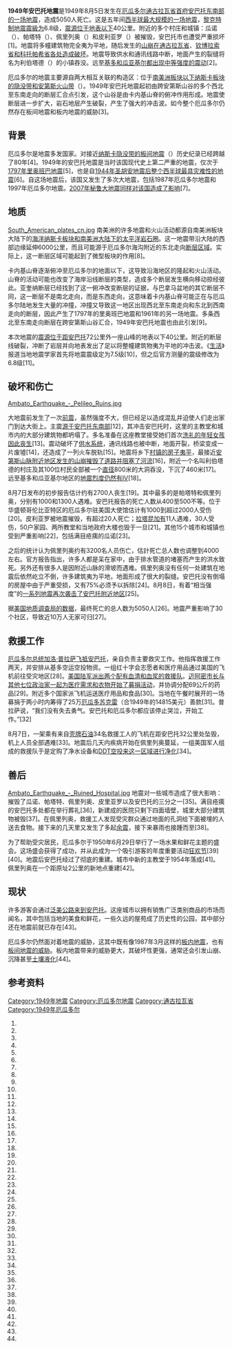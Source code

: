 **1949年安巴托地震**是1949年8月5日发生在[厄瓜多尔](../Page/厄瓜多尔.md "wikilink")[通古拉瓦省首府](../Page/通古拉瓦省.md "wikilink")[安巴托东南部的一场地震](../Page/安巴托.md "wikilink")，造成5050人死亡。这是五年间[西半球最大规模的一场地震](https://zh.wikipedia.org/wiki/西半球 "wikilink")，[黎克特制地震震級为](https://zh.wikipedia.org/wiki/黎克特制地震震級 "wikilink")6.8级，[震源位于地表以下](../Page/震源.md "wikilink")40公里。附近的多个村庄和城镇：瓜诺（）、帕塔特（）、佩里列奥（）和皮利亚罗（）被摧毁，安巴托市也遭受严重损坏\[1\]。地震将多幢建筑物完全夷为平地，随后发生的[山崩在通古拉瓦省](../Page/山崩.md "wikilink")、[钦博拉索省和](https://zh.wikipedia.org/wiki/钦博拉索省 "wikilink")[科托帕希省各处造成破坏](https://zh.wikipedia.org/wiki/科托帕希省 "wikilink")。地震导致供水和通讯线路中断，地面产生的裂缝将名为利伯塔德（）的小镇吞没。远至[基多和](../Page/基多.md "wikilink")[瓜亚基尔都出现中等强度的震动](https://zh.wikipedia.org/wiki/瓜亚基尔 "wikilink")\[2\]。

厄瓜多尔的地震主要源自两大相互关联的构造区：位于[南美洲板块以下](../Page/南美洲板块.md "wikilink")[纳斯卡板块的](../Page/纳斯卡板块.md "wikilink")[隐没带和](https://zh.wikipedia.org/wiki/隐没带 "wikilink")[安第斯火山带](https://zh.wikipedia.org/wiki/安第斯火山带 "wikilink")（）。1949年安巴托地震起初由跨安第斯山谷的多个西北至东南走向的断层汇合点引发，这个山谷是由卡内基山脊的俯冲作用形成。地震使断层进一步扩大，岩石地层产生破裂，产生了强大的冲击波。如今整个厄瓜多尔仍然存在板间地震和板内地震的威胁\[3\]。

## 背景

厄瓜多尔是地震多发国家。对接近[纳斯卡](../Page/纳斯卡板块.md "wikilink")[隐没带的](https://zh.wikipedia.org/wiki/隐没带 "wikilink")[板间地震](https://zh.wikipedia.org/wiki/板间地震 "wikilink")（）历史纪录已经跨越了80年\[4\]。1949年的安巴托地震是当时该国现代史上第二严重的地震，仅次于[1797年里奥班巴地震](https://zh.wikipedia.org/wiki/1797年里奥班巴地震 "wikilink")\[5\]，也是自[1944年圣胡安地震后整个](https://zh.wikipedia.org/wiki/1944年圣胡安地震 "wikilink")[西半球最具灾难性的地震](https://zh.wikipedia.org/wiki/西半球 "wikilink")\[6\]。自这场地震后，该国又发生了多次大地震，包括1987年厄瓜多尔地震和1997年厄瓜多尔地震。[2007年秘鲁大地震同样对该国造成了影响](https://zh.wikipedia.org/wiki/2007年秘鲁大地震 "wikilink")\[7\]。

## 地质

[South_American_plates_cn.jpg](https://zh.wikipedia.org/wiki/File:South_American_plates_cn.jpg "fig:South_American_plates_cn.jpg")
南美洲的许多地震和火山活动都源自南美洲板块大陆下的[海洋纳斯卡板块和南美洲大陆下的](https://zh.wikipedia.org/wiki/海洋地壳 "wikilink")[太平洋](https://zh.wikipedia.org/wiki/太平洋 "wikilink")[岩石圈](../Page/岩石圈.md "wikilink")。这一地震带沿大陆的西部边缘延伸6000公里，而且可能源于厄瓜多尔海沟附近的东北走向[断层区域](https://zh.wikipedia.org/wiki/断层 "wikilink")。实际上，这一断层区域可能起到了微型板块的作用\[8\]。

卡内基山脊逐渐俯冲至厄瓜多尔的地面以下，这导致沿海地区的隆起和火山活动。山脊的活动可能也改变了海岸沿线断层的类型，造成多个断层发生横向移动掠经彼此。亚奎纳断层已经找到了这一俯冲改变断层的证据，与巴拿马盆地的其它断层不同，这一断层不是南北走向，而是东西走向，这意味着卡内基山脊可能正在与厄瓜多尔陆地发生大量的冲撞，冲撞又导致这一地区出现西北至东南走向和东北到西南走向的断层，因此产生了1797年的里奥班巴地震和1961年的另一场地震。多条西北至东南走向断层在跨安第斯山谷汇合，1949年安巴托地震也由此引发\[9\]。

本次地震的[震源位于距安巴托](../Page/震源.md "wikilink")72公里外一座山峰的地表以下40公里。附近的断层线破裂，冲断了岩层并向地表发出了足以将整幢建筑物夷为平地的冲击波。《[生活](https://zh.wikipedia.org/wiki/生活_\(杂志\) "wikilink")》报道当地地震学家首先将地震震级定为7.5级\[10\]，但之后官方测量的震级修改为6.8级\[11\]。

## 破坏和伤亡

[Ambato_Earthquake_-_Pelileo_Ruins.jpg](https://zh.wikipedia.org/wiki/File:Ambato_Earthquake_-_Pelileo_Ruins.jpg "fig:Ambato_Earthquake_-_Pelileo_Ruins.jpg")

大地震前发生了一次[前震](../Page/前震.md "wikilink")，虽然强度不大，但已经足以造成混乱并迫使人们走出家门到达大街上。主震[源于安巴托东南部](../Page/震央.md "wikilink")\[12\]，其冲击安巴托时，这里的主教堂和城市内的大部分建筑物都坍塌了。多名准备在这座教堂接受她们首次[洗礼的年轻女孩因此丧生](https://zh.wikipedia.org/wiki/洗礼 "wikilink")\[13\]。震动破坏了[供水系统](https://zh.wikipedia.org/wiki/供水系统 "wikilink")，通讯线路也被中断，地面开裂，桥梁变成一片废墟\[14\]，还造成了一列火车脱轨\[15\]。地震将乡下[村镇的房子夷平](https://zh.wikipedia.org/wiki/村镇 "wikilink")，最接近[安第斯山脉附近地区发生的山崩摧毁了道路并阻塞了河流](https://zh.wikipedia.org/wiki/安第斯山脉 "wikilink")\[16\]，附近一个名叫利伯塔德的村庄及其100位村民全部被一个[直径](../Page/直径.md "wikilink")800米的大洞吞没，下沉了460米\[17\]。远至基多和瓜亚基尔地区的[地震烈度仍然有IV](https://zh.wikipedia.org/wiki/麦加利地震烈度 "wikilink")\[18\]。

8月7日发布的初步报告估计约有2700人丧生\[19\]。其中最多的是帕塔特和佩里列奥，分别有1000和1300人遇难。安巴托报告的死亡人数从400至500不等。位于华盛顿哥伦比亚特区的厄瓜多尔驻美国大使馆估计有1000到超过2000人受伤\[20\]。皮利亚罗被地震摧毁，有超过20人死亡；[拉塔昆加有](https://zh.wikipedia.org/wiki/拉塔昆加 "wikilink")11人遇难，30人受伤，50户家园、两所教堂和当地政府大楼也毁于一旦\[21\]。其他15个城市和城镇也受到严重影响\[22\]，包括满目疮痍的瓜诺\[23\]。

之后的统计认为佩里列奥约有3200名人员伤亡，估計死亡总人数也调整到4000左右。官方报告指出，许多人都是呆在家中，由于排水管道的堵塞而产生的洪水致死。另外还有很多人是因附近山脉的滑坡而遇难。佩里列奥没有任何一处建筑在地震后依然屹立不倒，许多建筑夷为平地，地面形成了很大的裂缝。安巴托没有倒塌的房屋中由于严重受损，又有75%必须予以拆除\[24\]。8月8日，有着“相当强度”的[一系列地震再次袭击了安巴托附近地区](../Page/地震序列.md "wikilink")\[25\]。

据[美国地质调查局的数据](https://zh.wikipedia.org/wiki/美国地质调查局 "wikilink")，最终死亡的总人数为5050人\[26\]。地震严重影响了30个社区，导致近10万人无家可归\[27\]。

## 救援工作

[厄瓜多尔总统](../Page/厄瓜多尔总统.md "wikilink")[加洛·普拉萨飞抵安巴托](https://zh.wikipedia.org/wiki/加洛·普拉萨 "wikilink")，亲自负责主要救灾工作。他指挥救援工作两天，并安排从基多空运空投物资。一组红十字会志愿者和医疗用品通过美国的飞机前往受灾地区\[28\]。[美国陆军派出两个配有血清和血浆的救援队](../Page/美国陆军.md "wikilink")。[迈阿密市长与其他七位政治家一起为医疗需求和衣物开始了募捐活动](../Page/迈阿密.md "wikilink")，并协调分配69公斤的药品\[29\]。附近多个国家派飞机运送医疗用品和食品\[30\]。当地在午餐时展开的一场募捐于两小时内筹得了25万[厄瓜多苏克雷](https://zh.wikipedia.org/wiki/厄瓜多苏克雷 "wikilink")（合1949年的14815美元）善款\[31\]。普拉萨说，“我们没有失去勇气。安巴托和厄瓜多尔都应该停止哭泣，开始工作。”\[32\]

8月7日，一架乘有来自[壳牌石油](../Page/壳牌石油.md "wikilink")34名救援工人的飞机在距安巴托32公里处坠毁，机上人员全部遇难\[33\]。地震后几天内疾病开始在佩里列奥蔓延，一组美国军人组成的救援队于是定购了净水设备和[DDT空投来这一区域进行净化](https://zh.wikipedia.org/wiki/DDT "wikilink")\[34\]。

## 善后

[Ambato_Earthquake_-_Ruined_Hospital.jpg](https://zh.wikipedia.org/wiki/File:Ambato_Earthquake_-_Ruined_Hospital.jpg "fig:Ambato_Earthquake_-_Ruined_Hospital.jpg")
地震对一些城市造成了很大影响：摧毁了瓜诺、帕塔特、佩里列奥、皮里亚罗以及安巴托的三分之一\[35\]。满目疮痍的安巴托多处都在举行葬礼\[36\]，新建成的医院只剩下四面墙壁，城里大部分建筑物被毁\[37\]。在佩里列奥，救援工人发现受灾群众通过地面的孔洞给下面被埋的人送去食物。接下来的几天里又发生了多起[余震](https://zh.wikipedia.org/wiki/余震 "wikilink")，接下来暴雨也接踵而至\[38\]。

为了帮助受灾居民，厄瓜多尔于1950年6月29日举行了一场水果和鲜花主题的盛会。这场盛会获得了成功，并从此成为一个吸引游客的年度重要活动[狂欢节](https://zh.wikipedia.org/wiki/狂欢节 "wikilink")\[39\]\[40\]。地震后安巴托经过了彻底的重建。城市中新的主教堂于1954年落成\[41\]。佩里列奥在一个距原址2公里的新地点重建\[42\]。

## 现状

许多游客会通过[泛美公路来到安巴托](../Page/泛美公路.md "wikilink")。这座城市以拥有销售广泛类别商品的市场而闻名，其中包括当地的美食和鲜花，一些久远的屋苑成了历史性的公园，其中部分还在地震前就已存在\[43\]。

厄瓜多尔仍然面对着地震的威胁，这其中既有像1987年3月这样的[板内地震](https://zh.wikipedia.org/wiki/板内地震 "wikilink")，也有[板间地震的威胁](https://zh.wikipedia.org/wiki/板间地震 "wikilink")。板内地震带来的威胁更大，其破坏性更强，通常还会引发山崩、沉降甚至[土壤液化](../Page/土壤液化.md "wikilink")\[44\]。

## 参考资料

[Category:1949年地震](https://zh.wikipedia.org/wiki/Category:1949年地震 "wikilink")
[Category:厄瓜多尔地震](https://zh.wikipedia.org/wiki/Category:厄瓜多尔地震 "wikilink")
[Category:通古拉瓦省](https://zh.wikipedia.org/wiki/Category:通古拉瓦省 "wikilink")
[Category:1949年厄瓜多尔](https://zh.wikipedia.org/wiki/Category:1949年厄瓜多尔 "wikilink")

1.

2.
3.

4.
5.

6.

7.

8.
9.
10.
11.
12.
13.

14.
15.

16.
17.

18.
19.

20.
21.
22.
23.
24.

25.

26.
27.
28.
29.

30.

31.
32.
33.

34.
35.
36.
37.
38.

39.

40.

41.

42.

43.

44.